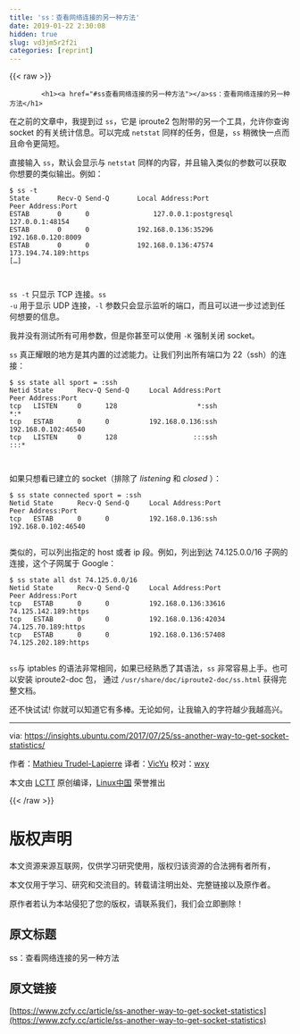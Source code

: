 ```yaml
---
title: 'ss：查看网络连接的另一种方法' 
date: 2019-01-22 2:30:08
hidden: true
slug: vd3jm5r2f2i
categories: [reprint]
---
```


{{< raw >}}

            <h1><a href="#ss查看网络连接的另一种方法"></a>ss：查看网络连接的另一种方法</h1>
<p>在之前的文章中，我提到过 <code>ss</code>，它是 iproute2 包附带的另一个工具，允许你查询 socket 的有关统计信息。可以完成 <code>netstat</code> 同样的任务，但是，<code>ss</code> 稍微快一点而且命令更简短。</p>
<p>直接输入 <code>ss</code>，默认会显示与 <code>netstat</code> 同样的内容，并且输入类似的参数可以获取你想要的类似输出。例如：</p>
<pre><code class="hljs x86asm">$ <span class="hljs-built_in">ss</span> -t
State       Recv-Q Send-Q       Local Address:Port                        Peer Address:Port
ESTAB       <span class="hljs-number">0</span>      <span class="hljs-number">0</span>                <span class="hljs-number">127.0</span><span class="hljs-meta">.0</span><span class="hljs-meta">.1</span>:postgresql                     <span class="hljs-number">127.0</span><span class="hljs-meta">.0</span><span class="hljs-meta">.1</span>:<span class="hljs-number">48154</span>
ESTAB       <span class="hljs-number">0</span>      <span class="hljs-number">0</span>            <span class="hljs-number">192.168</span><span class="hljs-meta">.0</span><span class="hljs-meta">.136</span>:<span class="hljs-number">35296</span>                      <span class="hljs-number">192.168</span><span class="hljs-meta">.0</span><span class="hljs-meta">.120</span>:<span class="hljs-number">8009</span>
ESTAB       <span class="hljs-number">0</span>      <span class="hljs-number">0</span>            <span class="hljs-number">192.168</span><span class="hljs-meta">.0</span><span class="hljs-meta">.136</span>:<span class="hljs-number">47574</span>                     <span class="hljs-number">173.194</span><span class="hljs-meta">.74</span><span class="hljs-meta">.189</span>:https
[…]

</code></pre><p><code>ss -t</code> 只显示 TCP 连接。<code>ss -u</code> 用于显示 UDP 连接，<code>-l</code> 参数只会显示监听的端口，而且可以进一步过滤到任何想要的信息。</p>
<p>我并没有测试所有可用参数，但是你甚至可以使用 <code>-K</code> 强制关闭 socket。</p>
<p><code>ss</code> 真正耀眼的地方是其内置的过滤能力。让我们列出所有端口为 22（ssh）的连接：</p>
<pre><code class="hljs routeros">$ ss state all sport = :ssh
Netid State      Recv-Q Send-Q     Local Address:Port                     <span class="hljs-built_in"> Peer </span>Address:Port
tcp   LISTEN     0      128                    *:ssh                                  *:*
tcp   ESTAB      0      0          192.168.0.136:ssh                      192.168.0.102:46540
tcp   LISTEN     0      128                   :::ssh                                 :::*

</code></pre><p>如果只想看已建立的 socket（排除了 <em>listening</em> 和 <em>closed</em> ）：</p>
<pre><code class="hljs routeros">$ ss state connected sport = :ssh
Netid State      Recv-Q Send-Q     Local Address:Port                     <span class="hljs-built_in"> Peer </span>Address:Port
tcp   ESTAB      0      0          192.168.0.136:ssh                      192.168.0.102:46540

</code></pre><p>类似的，可以列出指定的 host 或者 ip 段。例如，列出到达 74.125.0.0/16 子网的连接，这个子网属于 Google：</p>
<pre><code class="hljs x86asm">$ <span class="hljs-built_in">ss</span> state all dst <span class="hljs-number">74.125</span><span class="hljs-meta">.0</span><span class="hljs-meta">.0</span>/<span class="hljs-number">16</span>
Netid State      Recv-Q Send-Q     Local Address:Port                      Peer Address:Port
tcp   ESTAB      <span class="hljs-number">0</span>      <span class="hljs-number">0</span>          <span class="hljs-number">192.168</span><span class="hljs-meta">.0</span><span class="hljs-meta">.136</span>:<span class="hljs-number">33616</span>                   <span class="hljs-number">74.125</span><span class="hljs-meta">.142</span><span class="hljs-meta">.189</span>:https
tcp   ESTAB      <span class="hljs-number">0</span>      <span class="hljs-number">0</span>          <span class="hljs-number">192.168</span><span class="hljs-meta">.0</span><span class="hljs-meta">.136</span>:<span class="hljs-number">42034</span>                    <span class="hljs-number">74.125</span><span class="hljs-meta">.70</span><span class="hljs-meta">.189</span>:https
tcp   ESTAB      <span class="hljs-number">0</span>      <span class="hljs-number">0</span>          <span class="hljs-number">192.168</span><span class="hljs-meta">.0</span><span class="hljs-meta">.136</span>:<span class="hljs-number">57408</span>                   <span class="hljs-number">74.125</span><span class="hljs-meta">.202</span><span class="hljs-meta">.189</span>:https

</code></pre><p><code>ss</code>与 iptables 的语法非常相同，如果已经熟悉了其语法，<code>ss</code> 非常容易上手。也可以安装 iproute2-doc 包， 通过 <code>/usr/share/doc/iproute2-doc/ss.html</code> 获得完整文档。</p>
<p>还不快试试! 你就可以知道它有多棒。无论如何，让我输入的字符越少我越高兴。</p>
<hr>
<p>via: <a href="https://insights.ubuntu.com/2017/07/25/ss-another-way-to-get-socket-statistics/">https://insights.ubuntu.com/2017/07/25/ss-another-way-to-get-socket-statistics/</a></p>
<p>作者：<a href="https://insights.ubuntu.com/author/mathieu-trudel-lapierre/">Mathieu Trudel-Lapierre</a> 译者：<a href="https://vicyu.com">VicYu</a> 校对：<a href="https://github.com/wxy">wxy</a></p>
<p>本文由 <a href="https://github.com/LCTT/TranslateProject">LCTT</a> 原创编译，<a href="https://linux.cn/">Linux中国</a> 荣誉推出</p>

          
{{< /raw >}}

# 版权声明
本文资源来源互联网，仅供学习研究使用，版权归该资源的合法拥有者所有，

本文仅用于学习、研究和交流目的。转载请注明出处、完整链接以及原作者。

原作者若认为本站侵犯了您的版权，请联系我们，我们会立即删除！

## 原文标题
ss：查看网络连接的另一种方法

## 原文链接
[https://www.zcfy.cc/article/ss-another-way-to-get-socket-statistics](https://www.zcfy.cc/article/ss-another-way-to-get-socket-statistics)

